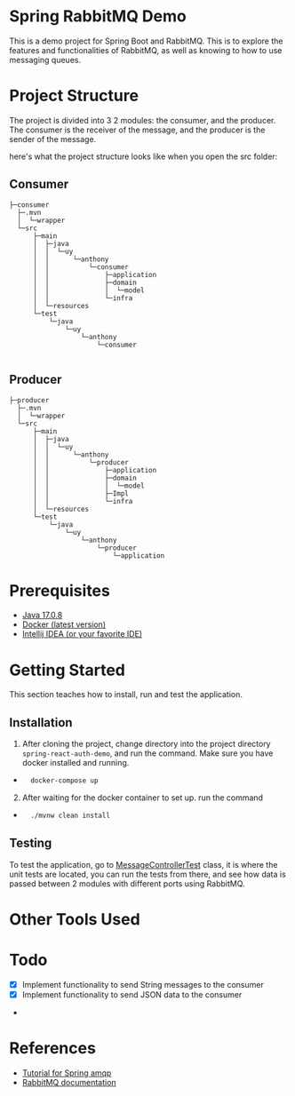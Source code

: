 # Spring RabbitMQ Demo
This is a demo project for Spring Boot and RabbitMQ. This is to explore the features and functionalities of RabbitMQ, as well as knowing to how to use messaging queues.

# Project Structure

The project is divided into 3 2 modules: the consumer, and the producer. The consumer is the receiver of the message, and the producer is the sender of the message.

here's what the project structure looks like when you open the src folder:

## Consumer
```
├─consumer
  ├─.mvn
  │  └─wrapper
  └─src
      ├─main
      │  ├─java
      │  │  └─uy
      │  │      └─anthony
      │  │          └─consumer
      │  │              ├─application
      │  │              ├─domain
      │  │              │  └─model
      │  │              └─infra
      │  └─resources
      └─test
          └─java
              └─uy
                  └─anthony
                      └─consumer


```

## Producer
```
├─producer
  ├─.mvn
  │  └─wrapper
  └─src
      ├─main
      │  ├─java
      │  │  └─uy
      │  │      └─anthony
      │  │          └─producer
      │  │              ├─application
      │  │              ├─domain
      │  │              │  └─model
      │  │              ├─Impl
      │  │              └─infra
      │  └─resources
      └─test
          └─java
              └─uy
                  └─anthony
                      └─producer
                          └─application

```

# Prerequisites
* [Java 17.0.8](https://www.oracle.com/java/technologies/javase/jdk17-archive-downloads.html)
* [Docker (latest version)](https://www.docker.com)
* [Intellij IDEA (or your favorite IDE)](https://www.jetbrains.com/toolbox-app/)

# Getting Started

This section teaches how to install, run and test the application.

## Installation

1. After cloning the project, change directory into the project directory `spring-react-auth-demo`, and run the command. Make sure you have docker installed and running.
* ```sh
    docker-compose up
    ```
2. After waiting for the docker container to set up. run the command
* ```bash
    ./mvnw clean install
    ```

## Testing

To test the application, go to [MessageControllerTest](producer/src/test/java/uy/anthony/producer/application/MessageControllerTest.java) class, it is where the unit tests are located, you can run the tests from there, and see how data is passed between 2 modules with different ports using RabbitMQ.


# Other Tools Used

# Todo
- [x] Implement functionality to send String messages to the consumer
- [x] Implement functionality to send JSON data to the consumer
- 
# References

* [Tutorial for Spring amqp](https://www.rabbitmq.com/tutorials/tutorial-four-spring-amqp.html)
* [RabbitMQ documentation](https://www.rabbitmq.com/documentation.html)